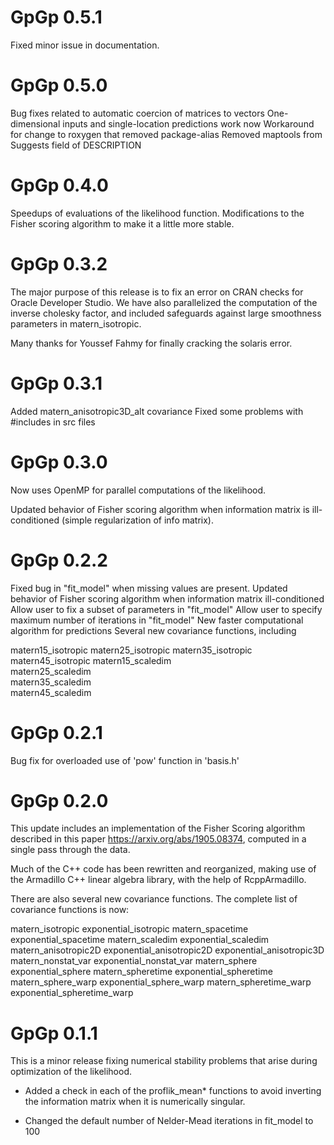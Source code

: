 
# GpGp 0.5.1

Fixed minor issue in documentation.

# GpGp 0.5.0

Bug fixes related to automatic coercion of matrices to vectors
One-dimensional inputs and single-location predictions work now
Workaround for change to roxygen that removed package-alias
Removed maptools from Suggests field of DESCRIPTION

# GpGp 0.4.0

Speedups of evaluations of the likelihood function.  Modifications to
the Fisher scoring algorithm to make it a little more stable.

# GpGp 0.3.2

The major purpose of this release is to fix an error
on CRAN checks for Oracle Developer Studio. We have also
parallelized the computation of the inverse cholesky
factor, and included safeguards against large smoothness
parameters in matern_isotropic.

Many thanks for Youssef Fahmy for finally cracking
the solaris error.

# GpGp 0.3.1

Added matern_anisotropic3D_alt covariance
Fixed some problems with #includes in src files

# GpGp 0.3.0

Now uses OpenMP for parallel computations of the likelihood.

Updated behavior of Fisher scoring algorithm when information
matrix is ill-conditioned (simple regularization of info matrix).


# GpGp 0.2.2

Fixed bug in "fit_model" when missing values are present.
Updated behavior of Fisher scoring algorithm when information matrix ill-conditioned
Allow user to fix a subset of parameters in "fit_model"
Allow user to specify maximum number of iterations in "fit_model"
New faster computational algorithm for predictions
Several new covariance functions, including

  matern15_isotropic
  matern25_isotropic
  matern35_isotropic
  matern45_isotropic
  matern15_scaledim  
  matern25_scaledim  
  matern35_scaledim  
  matern45_scaledim
  

# GpGp 0.2.1

Bug fix for overloaded use of 'pow' function in 'basis.h'

# GpGp 0.2.0

This update includes an implementation of the Fisher Scoring
algorithm described in this paper <https://arxiv.org/abs/1905.08374>,
computed in a single pass through the data.

Much of the C++ code has been rewritten and reorganized,
making use of the Armadillo C++ linear algebra library,
with the help of RcppArmadillo.

There are also several new covariance functions. The complete list of
covariance functions is now:

matern_isotropic
exponential_isotropic
matern_spacetime
exponential_spacetime
matern_scaledim
exponential_scaledim
matern_anisotropic2D
exponential_anisotropic2D
exponential_anisotropic3D
matern_nonstat_var
exponential_nonstat_var
matern_sphere
exponential_sphere
matern_spheretime
exponential_spheretime
matern_sphere_warp
exponential_sphere_warp
matern_spheretime_warp
exponential_spheretime_warp


# GpGp 0.1.1

This is a minor release fixing numerical stability problems
that arise during optimization of the likelihood.

* Added a check in each of the proflik_mean* functions
  to avoid inverting the information matrix when it
  is numerically singular.

* Changed the default number of Nelder-Mead iterations
  in fit_model to 100
